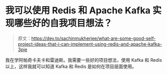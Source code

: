 # 我可以使用 Redis 和 Apache Kafka 实现哪些好的自我项目想法？

> 原文：<https://dev.to/sachinmukherjee/what-are-some-good-self-project-ideas-that-i-can-implement-using-redis-and-apache-kafka-3pje>

我在学阿帕奇卡夫卡和雷迪斯。我需要一些好的项目想法，使用 Kafka 和 Redis 以上，这样我就可以知道 Kafka 和 Redis 是如何在项目层面使用。